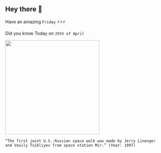 ## Hey there 👋
Have an amazing `Friday` ⚡⚡⚡

Did you know Today on `29th of April`
 
 [<img src="http://www.americaspace.com/wp-content/uploads/2015/01/linenger2.jpg" width="300" />](https://www.upi.com/Archives/1997/04/29/Mir-crew-take-space-walk/7040862286400/) 
 ```
“The first joint U.S.-Russian space walk was made by Jerry Linenger and Vasily Tsibliyev from space station Mir.” (Year: 1997)
```
